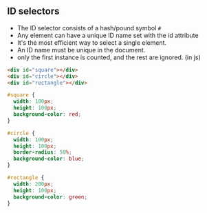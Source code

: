## ID selectors

- The ID selector consists of a hash/pound symbol `#`
- Any element can have a unique ID name set with the id attribute
- It's the most efficient way to select a single element.
- An ID name must be unique in the document.
- only the first instance is counted, and the rest are ignored. (in js)

```html
<div id="square"></div>
<div id="circle"></div>
<div id="rectangle"></div>
```

```css
#square {
  width: 100px;
  height: 100px;
  background-color: red;
}

#circle {
  width: 100px;
  height: 100px;
  border-radius: 50%;
  background-color: blue;
}

#rectangle {
  width: 200px;
  height: 100px;
  background-color: green;
}
```
